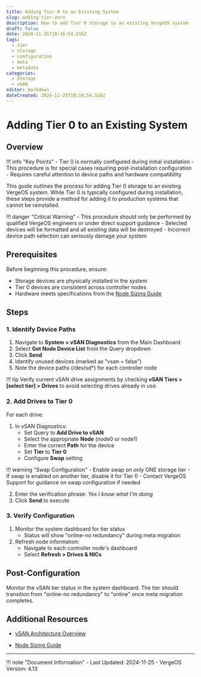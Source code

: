 ```yaml
---
title: Adding Tier 0 to an Existing System
slug: adding-tier-zero
description: How to add Tier 0 storage to an existing VergeOS system
draft: false
date: 2024-11-25T18:16:54.516Z
tags:
  - tier
  - storage
  - configuration
  - meta
  - metadata
categories:
  - Storage
  - vSAN
editor: markdown
dateCreated: 2024-11-25T18:16:54.516Z
---
```


# Adding Tier 0 to an Existing System

## Overview

!!! info "Key Points"
    - Tier 0 is normally configured during initial installation
    - This procedure is for special cases requiring post-installation configuration
    - Requires careful attention to device paths and hardware compatibility

This guide outlines the process for adding Tier 0 storage to an existing VergeOS system. While Tier 0 is typically configured during installation, these steps provide a method for adding it to production systems that cannot be reinstalled.

!!! danger "Critical Warning"
    - This procedure should only be performed by qualified VergeOS engineers or under direct support guidance
    - Selected devices will be formatted and all existing data will be destroyed
    - Incorrect device path selection can seriously damage your system

## Prerequisites

Before beginning this procedure, ensure:

- Storage devices are physically installed in the system
- Tier 0 devices are consistent across controller nodes
- Hardware meets specifications from the [Node Sizing Guide](/implementation-guide/sizing/)

## Steps

### 1. Identify Device Paths

1. Navigate to **System > vSAN Diagnostics** from the Main Dashboard
2. Select **Get Node Device List** from the Query dropdown
3. Click **Send**
4. Identify unused devices (marked as "vsan = false")
5. Note the device paths (/dev/sd*) for each controller node

!!! tip 
    Verify current vSAN drive assignments by checking **vSAN Tiers > [select tier] > Drives** to avoid selecting drives already in use.

### 2. Add Drives to Tier 0

For each drive:

1. In vSAN Diagnostics:
   - Set Query to **Add Drive to vSAN**
   - Select the appropriate **Node** (node0 or node1)
   - Enter the correct **Path** for the device
   - Set **Tier** to **Tier 0**
   - Configure **Swap** setting

!!! warning "Swap Configuration"
    - Enable swap on only ONE storage tier
    - If swap is enabled on another tier, disable it for Tier 0
    - Contact VergeOS Support for guidance on swap configuration if needed

2. Enter the verification phrase: *Yes I know what I'm doing*
3. Click **Send** to execute

### 3. Verify Configuration

1. Monitor the system dashboard for tier status
   - Status will show "online-no redundancy" during meta migration
2. Refresh node information:
   - Navigate to each controller node's dashboard
   - Select **Refresh > Drives & NICs**

## Post-Configuration

Monitor the vSAN tier status in the system dashboard. The tier should transition from "online-no redundancy" to "online" once meta migration completes.

## Additional Resources

- [vSAN Architecture Overview](/product-guide/vsan/architecture)
<!--- [Storage Management](/product-guide/storage/) -->
- [Node Sizing Guide](/implementation-guide/sizing/)

---

!!! note "Document Information"
    - Last Updated: 2024-11-25
    - VergeOS Version: 4.13
